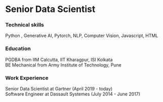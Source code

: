 # Senior Data Scientist
### Technical skills ###
Python , Generative AI, Pytorch, NLP, Computer Vision, Javascript, HTML

### Education ###
PGDBA from IIM Calcutta, IIT Kharagpur, ISI Kolkata  
BE Mechanical from Army Institute of Technology, Pune

### Work Experience ###
Senior Data Scientist at Gartner (April 2019 - today)  
Software Engineer at Dassault Systemes (July 2014 - June 2017)
